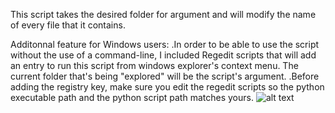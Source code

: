 This script takes the desired folder for argument and will modify the name of every file that it contains.

Additonnal feature for Windows users:
.In order to be able to use the script without the use of a command-line, I included Regedit scripts that will add an entry to run this script from windows explorer's context menu.
 The current folder that's being "explored" will be the script's argument.
.Before adding the registry key, make sure you edit the regedit scripts so the python executable path and the python script path matches yours.
![alt text](https://i.imgur.com/DrvYnGx.gifv)
